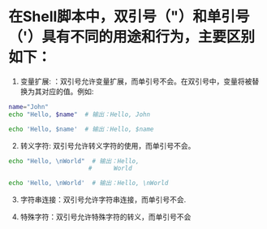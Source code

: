 # 在Shell脚本中，双引号（"）和单引号（'）具有不同的用途和行为，主要区别如下：
1. 变量扩展: ：双引号允许变量扩展，而单引号不会。在双引号中，变量将被替换为其对应的值。例如:
  ```bash
  name="John"  
  echo "Hello, $name"  # 输出：Hello, John
  ```
   ```bash
  echo 'Hello, $name'  # 输出：Hello, $name
  ```
2. 转义字符: 双引号允许转义字符的使用，而单引号不会。
  ```bash
  echo "Hello, \nWorld"  # 输出：Hello,  
                        #      World
  ```
  ```bash
  echo 'Hello, \nWorld'  # 输出：Hello, \nWorld
  ```
3. 字符串连接：双引号允许字符串连接，而单引号不会.

4. 特殊字符：双引号允许特殊字符的转义，而单引号不会